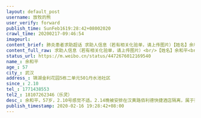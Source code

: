 ```yaml
---
layout: default_post
username: 放牧的熊
user_verify: forward
publish_time: SunFeb1619:28:42+08002020
crawl_time: 20200217-09:46:54
imageurl: 
content_brief: 肺炎患者求助超话 求助人信息（若有相关化验单，请上传图片）【姓名】余和平【年龄】57【所在城市】武汉【所在小区、社区】锦湖金利花园5栋二单元501丹水池社区【患病时间】2.10【联系方式】1771438553【其他紧急联系人】18107262346（乐灵）【病情描述】余和平，57岁，2.10号感觉不适。 ...全文
content_full_raw: 求助人信息（若有相关化验单，请上传图片）<br/>【姓名】余和平<br/>【年龄】57<br/>【所在城市】武汉<br/>【所在小区、社区】锦湖金利花园5栋二单元501<br/>丹水池社区<br/>【患病时间】2.10<br/>【联系方式】1771438553<br/>【其他紧急联系人】18107262346（乐灵）<br/>【病情描述】<br/>余和平，57岁，2.10号感觉不适。2.14晚被安排在汉黄路佰利德快捷酒店隔离，属于疑似患者，2.15做核酸检测还未出结果，连续5天出现心跳快心慌，全身无力，胸闷气短症状，患者1.20号检查低钾2.6，本身还有高血压，请求送医院检查。<br/>另她老公乐小金就是早期新冠患者，先在汉口医院治疗后转到金银潭医院，救治不及时，1月23号那天就走了，这半个月来我们都过在哀痛和恐惧中，现在他老婆也疑是新冠病情，到处电话打到了，都还只是安排再酒店隔离，谢谢请有能力的朋友们帮帮忙，现在家里还有个20岁的儿子一人在家，谢天谢地儿子现在还没不良反应，谢谢好心人<adata-url="http://t.cn/RzBhKs8"href="http://weibo.com/p/100101B2094450D569ABFE4892"data-hide=""><spanclass='url-icon'><imgstyle='width:1rem;height:1rem'src='https://h5.sinaimg.cn/upload/2015/09/25/3/timeline_card_small_location_default.png'></span><spanclass="surl-text">武汉·后湖</span></a>
status_url: https://m.weibo.cn/status/4472676012169540
name_: 余和平
age_: 57
city_: 武汉
address_: 锦湖金利花园5栋二单元501丹水池社区
since_: 2.10
tel_: 1771438553
tel2_: 18107262346（乐灵）
desc_: 余和平，57岁，2.10号感觉不适。2.14晚被安排在汉黄路佰利德快捷酒店隔离，属于疑似患者，2.15做核酸检测还未出结果，连续5天出现心跳快心慌，全身无力，胸闷气短症状，患者1.20号检查低钾2.6，本身还有高血压，请求送医院检查。另她老公乐小金就是早期新冠患者，先在汉口医院治疗后转到金银潭医院，救治不及时，1月23号那天就走了，这半个月来我们都过在哀痛和恐惧中，现在他老婆也疑是新冠病情，到处电话打到了，都还只是安排再酒店隔离，谢谢请有能力的朋友们帮帮忙，现在家里还有个20岁的儿子一人在家，谢天谢地儿子现在还没不良反应，谢谢好心人<adata-url="http//t.cn/RzBhKs8"href="http//weibo.com/p/100101B2094450D569ABFE4892"data-hide=""><spanclass='url-icon'><imgstyle='width1rem;height1rem'src='https//h5.sinaimg.cn/upload/2015/09/25/3/timeline_card_small_location_default.png'></span><spanclass="surl-text">武汉·后湖</span></a>
publish_timestamp: 2020-02-16 19:28:42+08:00
---
```

